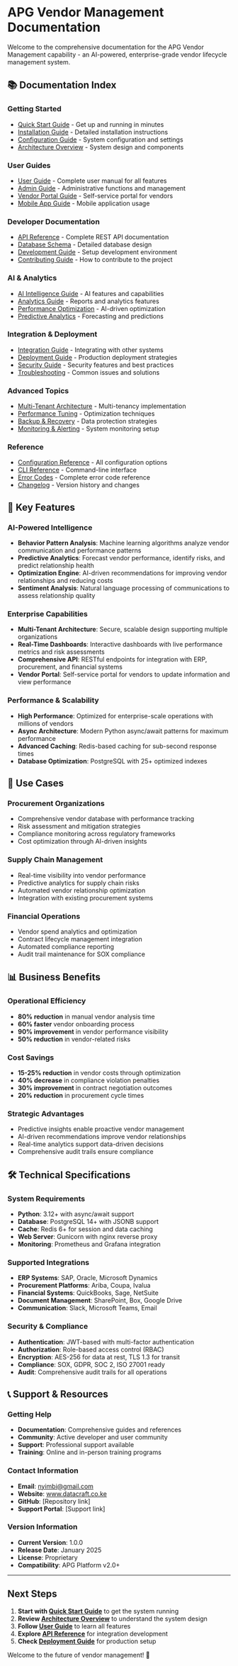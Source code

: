 # APG Vendor Management Documentation

Welcome to the comprehensive documentation for the APG Vendor Management capability - an AI-powered, enterprise-grade vendor lifecycle management system.

## 📚 Documentation Index

### Getting Started
- [Quick Start Guide](getting-started.md) - Get up and running in minutes
- [Installation Guide](installation.md) - Detailed installation instructions
- [Configuration Guide](configuration.md) - System configuration and settings
- [Architecture Overview](architecture.md) - System design and components

### User Guides
- [User Guide](user-guide.md) - Complete user manual for all features
- [Admin Guide](admin-guide.md) - Administrative functions and management
- [Vendor Portal Guide](vendor-portal.md) - Self-service portal for vendors
- [Mobile App Guide](mobile-guide.md) - Mobile application usage

### Developer Documentation
- [API Reference](api-reference.md) - Complete REST API documentation
- [Database Schema](database-schema.md) - Detailed database design
- [Development Guide](development.md) - Setup development environment
- [Contributing Guide](contributing.md) - How to contribute to the project

### AI & Analytics
- [AI Intelligence Guide](ai-intelligence.md) - AI features and capabilities
- [Analytics Guide](analytics.md) - Reports and analytics features
- [Performance Optimization](performance-optimization.md) - AI-driven optimization
- [Predictive Analytics](predictive-analytics.md) - Forecasting and predictions

### Integration & Deployment
- [Integration Guide](integration.md) - Integrating with other systems
- [Deployment Guide](deployment.md) - Production deployment strategies
- [Security Guide](security.md) - Security features and best practices
- [Troubleshooting](troubleshooting.md) - Common issues and solutions

### Advanced Topics
- [Multi-Tenant Architecture](multi-tenant.md) - Multi-tenancy implementation
- [Performance Tuning](performance-tuning.md) - Optimization techniques
- [Backup & Recovery](backup-recovery.md) - Data protection strategies
- [Monitoring & Alerting](monitoring.md) - System monitoring setup

### Reference
- [Configuration Reference](config-reference.md) - All configuration options
- [CLI Reference](cli-reference.md) - Command-line interface
- [Error Codes](error-codes.md) - Complete error code reference
- [Changelog](changelog.md) - Version history and changes

## 🚀 Key Features

### AI-Powered Intelligence
- **Behavior Pattern Analysis**: Machine learning algorithms analyze vendor communication and performance patterns
- **Predictive Analytics**: Forecast vendor performance, identify risks, and predict relationship health  
- **Optimization Engine**: AI-driven recommendations for improving vendor relationships and reducing costs
- **Sentiment Analysis**: Natural language processing of communications to assess relationship quality

### Enterprise Capabilities
- **Multi-Tenant Architecture**: Secure, scalable design supporting multiple organizations
- **Real-Time Dashboards**: Interactive dashboards with live performance metrics and risk assessments
- **Comprehensive API**: RESTful endpoints for integration with ERP, procurement, and financial systems
- **Vendor Portal**: Self-service portal for vendors to update information and view performance

### Performance & Scalability
- **High Performance**: Optimized for enterprise-scale operations with millions of vendors
- **Async Architecture**: Modern Python async/await patterns for maximum performance
- **Advanced Caching**: Redis-based caching for sub-second response times
- **Database Optimization**: PostgreSQL with 25+ optimized indexes

## 🎯 Use Cases

### Procurement Organizations
- Comprehensive vendor database with performance tracking
- Risk assessment and mitigation strategies
- Compliance monitoring across regulatory frameworks
- Cost optimization through AI-driven insights

### Supply Chain Management
- Real-time visibility into vendor performance
- Predictive analytics for supply chain risks
- Automated vendor relationship optimization
- Integration with existing procurement systems

### Financial Operations
- Vendor spend analytics and optimization
- Contract lifecycle management integration
- Automated compliance reporting
- Audit trail maintenance for SOX compliance

## 📊 Business Benefits

### Operational Efficiency
- **80% reduction** in manual vendor analysis time
- **60% faster** vendor onboarding process
- **90% improvement** in vendor performance visibility
- **50% reduction** in vendor-related risks

### Cost Savings
- **15-25% reduction** in vendor costs through optimization
- **40% decrease** in compliance violation penalties
- **30% improvement** in contract negotiation outcomes
- **20% reduction** in procurement cycle times

### Strategic Advantages
- Predictive insights enable proactive vendor management
- AI-driven recommendations improve vendor relationships
- Real-time analytics support data-driven decisions
- Comprehensive audit trails ensure compliance

## 🛠️ Technical Specifications

### System Requirements
- **Python**: 3.12+ with async/await support
- **Database**: PostgreSQL 14+ with JSONB support
- **Cache**: Redis 6+ for session and data caching
- **Web Server**: Gunicorn with nginx reverse proxy
- **Monitoring**: Prometheus and Grafana integration

### Supported Integrations
- **ERP Systems**: SAP, Oracle, Microsoft Dynamics
- **Procurement Platforms**: Ariba, Coupa, Ivalua
- **Financial Systems**: QuickBooks, Sage, NetSuite
- **Document Management**: SharePoint, Box, Google Drive
- **Communication**: Slack, Microsoft Teams, Email

### Security & Compliance
- **Authentication**: JWT-based with multi-factor authentication
- **Authorization**: Role-based access control (RBAC)
- **Encryption**: AES-256 for data at rest, TLS 1.3 for transit
- **Compliance**: SOX, GDPR, SOC 2, ISO 27001 ready
- **Audit**: Comprehensive audit trails for all operations

## 📞 Support & Resources

### Getting Help
- **Documentation**: Comprehensive guides and references
- **Community**: Active developer and user community
- **Support**: Professional support available
- **Training**: Online and in-person training programs

### Contact Information
- **Email**: nyimbi@gmail.com
- **Website**: www.datacraft.co.ke
- **GitHub**: [Repository link]
- **Support Portal**: [Support link]

### Version Information
- **Current Version**: 1.0.0
- **Release Date**: January 2025
- **License**: Proprietary
- **Compatibility**: APG Platform v2.0+

---

## Next Steps

1. **Start with [Quick Start Guide](getting-started.md)** to get the system running
2. **Review [Architecture Overview](architecture.md)** to understand the system design
3. **Follow [User Guide](user-guide.md)** to learn all features
4. **Explore [API Reference](api-reference.md)** for integration development
5. **Check [Deployment Guide](deployment.md)** for production setup

Welcome to the future of vendor management! 🚀